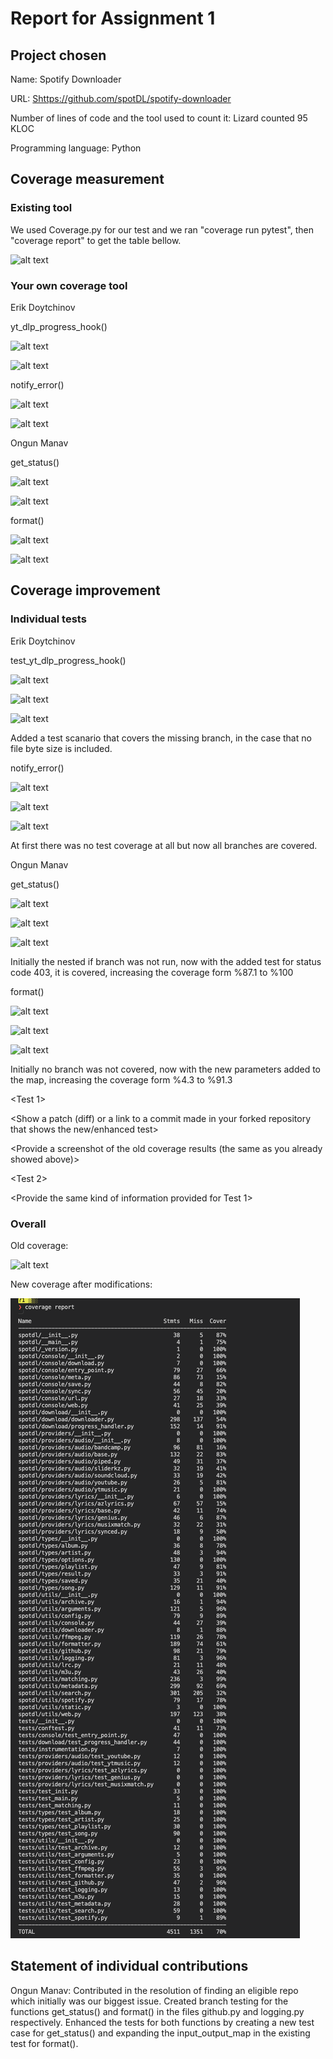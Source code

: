 # Report for Assignment 1

## Project chosen

Name: Spotify Downloader

URL: [Shttps://github.com/spotDL/spotify-downloader](https://github.com/spotDL/spotify-downloader)

Number of lines of code and the tool used to count it: Lizard counted 95 KLOC

Programming language: Python

## Coverage measurement

### Existing tool

We used Coverage.py for our test and we ran "coverage run pytest", then "coverage report" to get the table bellow.

![alt text](image.png)

### Your own coverage tool

<The following is supposed to be repeated for each group member>

Erik Doytchinov

yt_dlp_progress_hook()

![alt text](erik-img-1.png)

![alt text](erik-img-2.png)

notify_error()

![alt text](erik-img-3.png)

![alt text](erik-img-4.png)

Ongun Manav

get_status()

![alt text](ongun-img5.png)

![alt text](ongun-img8.png)

format()

![alt text](ongun-img6.png)

![alt text](ongun-img7.png)


## Coverage improvement

### Individual tests

Erik Doytchinov

test_yt_dlp_progress_hook()

![alt text](erik-img-5.png)

![alt text](erik-img-6.png)

![alt text](erik-img-7.png)

Added a test scanario that covers the missing branch, in the case that no file byte size is included.

notify_error()

![alt text](erik-img-8.png)

![alt text](erik-img-9.png)

![alt text](erik-img-10.png)

At first there was no test coverage at all but now all branches are covered.

Ongun Manav

get_status()

![alt text](ongun-img9.png)

![alt text](ongun-img1.png)

![alt text](ongun-img2.png)

Initially the nested if branch was not run, now with the added test for status code 403, it is covered, increasing the coverage form %87.1 to %100

format()

![alt text](ongun-img10.png)

![alt text](ongun-img3.png)

![alt text](ongun-img4.png)

Initially no branch was not covered, now with the new parameters added to the map, increasing the coverage form %4.3 to %91.3

<Group member name>

<Test 1>

<Show a patch (diff) or a link to a commit made in your forked repository that shows the new/enhanced test>

<Provide a screenshot of the old coverage results (the same as you already showed above)>

<Provide a screenshot of the new coverage results>

<State the coverage improvement with a number and elaborate on why the coverage is improved>

<Test 2>

<Provide the same kind of information provided for Test 1>

### Overall

Old coverage:

![alt text](image.png)

New coverage after modifications:

![alt text](cov-after.png)


## Statement of individual contributions

Ongun Manav: Contributed in the resolution of finding an eligible repo which initially was our biggest issue. Created branch testing for the functions get_status() and format() in the files github.py and logging.py respectively. Enhanced the tests for both functions by creating a new test case for get_status() and expanding the input_output_map in the existing test for format().
